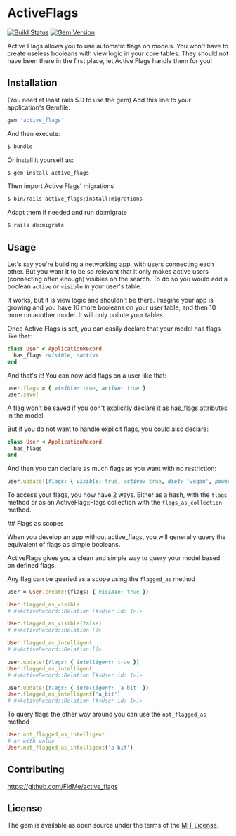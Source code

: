 # ActiveFlags

[![Build Status](https://travis-ci.org/FidMe/active_flags.svg?branch=master)](https://travis-ci.org/FidMe/active_flags)
[![Gem Version](https://badge.fury.io/rb/active_flags.svg)](https://badge.fury.io/rb/active_flags)


Active Flags allows you to use automatic flags on models. You won't have to create useless booleans with view logic in your core tables. They should not have been there in the first place, let Active Flags handle them for you!

## Installation

(You need at least rails 5.0 to use the gem)
Add this line to your application's Gemfile:

```ruby
gem 'active_flags'
```

And then execute:
```bash
$ bundle
```

Or install it yourself as:
```bash
$ gem install active_flags
```

Then import Active Flags' migrations
```bash
$ bin/rails active_flags:install:migrations
```

Adapt them if needed and run db:migrate
```bash
$ rails db:migrate
```

## Usage
Let's say you're building a networking app, with users connecting each other.
But you want it to be so relevant that it only makes active users (connecting often enough) visibles on the search.
To do so you would add a boolean `active` or `visible` in your user's table.

It works, but it is view logic and shouldn't be there. Imagine your app is growing and you have 10 more booleans on your user table, and then 10 more on another model. It will only pollute your tables.

Once Active Flags is set, you can easily declare that your model has flags like that:

```ruby
class User < ApplicationRecord
  has_flags :visible, :active
end
```

And that's it!
You can now add flags on a user like that:

```ruby
user.flags = { visible: true, active: true }
user.save!
```

A flag won't be saved if you don't explicitly declare it as has_flags attributes in the model.

But if you do not want to handle explicit flags, you could also declare:

```ruby
class User < ApplicationRecord
  has_flags
end
```

And then you can declare as much flags as you want with no restriction:
```ruby
user.update!(flags: { visible: true, active: true, diet: 'vegan', power: 'super saiyan' })
```

To access your flags, you now have 2 ways.
Either as a hash, with the `flags` method or as an ActiveFlag::Flags collection with the `flags_as_collection` method.

## Flags as scopes

When you develop an app without active_flags, you will generally query the equivalent of flags as simple booleans.

ActiveFlags gives you a clean and simple way to query your model based on defined flags.

Any flag can be queried as a scope using the `flagged_as` method

```ruby
user = User.create!(flags: { visible: true })

User.flagged_as_visible
# #<ActiveRecord::Relation [#<User id: 1>]> 

User.flagged_as_visible(false)
# #<ActiveRecord::Relation []>

User.flagged_as_intelligent
# #<ActiveRecord::Relation []>

user.update!(flags: { intelligent: true })
User.flagged_as_intelligent
# #<ActiveRecord::Relation [#<User id: 1>]> 

user.update!(flags: { intelligent: 'a bit' })
User.flagged_as_intelligent('a_bit')
# #<ActiveRecord::Relation [#<User id: 1>]> 
```

To query flags the other way around you can use the `not_flagged_as` method

```ruby
User.not_flagged_as_intelligent
# or with value
User.not_flagged_as_intelligent('a bit')
```


## Contributing
https://github.com/FidMe/active_flags

## License
The gem is available as open source under the terms of the [MIT License](https://opensource.org/licenses/MIT).